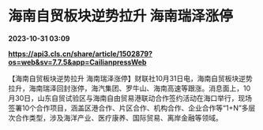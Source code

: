 # 海南自贸板块逆势拉升 海南瑞泽涨停

**2023-10-31 03:09**

**https://api3.cls.cn/share/article/1502879?os=web&sv=7.7.5&app=CailianpressWeb**

【海南自贸板块逆势拉升 海南瑞泽涨停】财联社10月31日电，海南自贸板块逆势拉升，海南瑞泽回封涨停，海汽集团、罗牛山、海南高速等跟涨。消息面上，10月30日，山东自贸试验区与海南自由贸易港联动合作签约活动在海口举行，现场签署10个合作项目，涵盖区港合作、片区合作、机构合作、企业合作等“1+N”多层次合作类型，涉及海洋产业、医疗康养、国际贸易、离岸金融等领域。